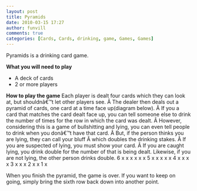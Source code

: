 ```yaml
---
layout: post
title: Pyramids 
date: 2010-03-15 17:27
author: funvill
comments: true
categories: [Cards, Cards, drinking, game, Games, Games]
---
```

Pyramids is a drinking card game.

<strong>What you will need to play</strong>
<ul>
	<li>A deck of cards</li>
	<li>2 or more players</li>
</ul>
<strong>How to play the game</strong>
Each player is dealt four cards which they can look at, but shouldnâ€™t let other players see. Â The dealer then deals out a pyramid of cards, one card at a time face up(diagram below). Â If you a card that matches the card dealt face up, you can tell someone else to drink the number of times for the row in which the card was dealt. Â However, considering this is a game of bullshitting and lying, you can even tell people to drink when you donâ€™t have that card. Â But, if the person thinks you are lying, they can call your bluff Â which doubles the drinking stakes. Â If you are suspected of lying, you must show your card. Â If you are caught lying, you drink double for the number of that is being dealt. Likewise, if you are not lying, the other person drinks double.
6 x x x x x x
5 x x x x x
4 x x x x
3 x x x
2 x x
1 x

When you finish the pyramid, the game is over.
If you want to keep on going, simply bring the sixth row back down into another point.
